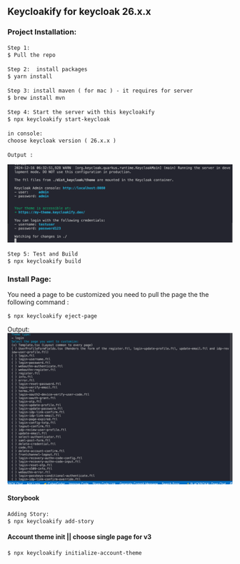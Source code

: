 ## Keycloakify for keycloak 26.x.x

### Project Installation:

    Step 1:
    $ Pull the repo 

    Step 2:  install packages 
    $ yarn install 

    Step 3: install maven ( for mac ) - it requires for server
    $ brew install mvn

    Step 4: Start the server with this keycloakify
    $ npx keycloakify start-keycloak

    in console:
    choose keycloak version ( 26.x.x )

    Output :
<img src="output.png">  


    Step 5: Test and Build
    $ npx keycloakify build


### Install Page:

You need a page to be customized you need to pull the page the the following command :

    $ npx keycloakify eject-page

Output:
<img src="output_theme_type.png"> 



#### Storybook 

    Adding Story:
    $ npx keycloakify add-story


#### Account theme init || choose single page for v3 
    $ npx keycloakify initialize-account-theme

